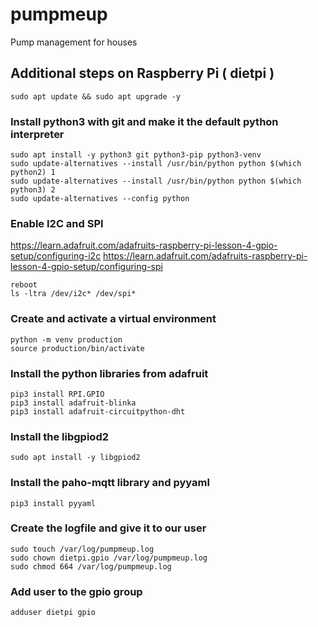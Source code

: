 # pumpmeup
Pump management for houses

## Additional steps on Raspberry Pi ( dietpi )
```
sudo apt update && sudo apt upgrade -y
```
### Install python3 with git and make it the default python interpreter
```
sudo apt install -y python3 git python3-pip python3-venv
sudo update-alternatives --install /usr/bin/python python $(which python2) 1
sudo update-alternatives --install /usr/bin/python python $(which python3) 2
sudo update-alternatives --config python
```

### Enable I2C and SPI
https://learn.adafruit.com/adafruits-raspberry-pi-lesson-4-gpio-setup/configuring-i2c
https://learn.adafruit.com/adafruits-raspberry-pi-lesson-4-gpio-setup/configuring-spi
```
reboot
ls -ltra /dev/i2c* /dev/spi*
```

### Create and activate a virtual environment
```
python -m venv production
source production/bin/activate
```

### Install the python libraries from adafruit
```
pip3 install RPI.GPIO
pip3 install adafruit-blinka
pip3 install adafruit-circuitpython-dht
```

### Install the libgpiod2
```
sudo apt install -y libgpiod2
```

### Install the paho-mqtt library and pyyaml
```pip3 install paho-mqtt
pip3 install pyyaml
```

### Create the logfile and give it to our user
```
sudo touch /var/log/pumpmeup.log
sudo chown dietpi.gpio /var/log/pumpmeup.log 
sudo chmod 664 /var/log/pumpmeup.log
```

### Add user to the gpio group
```
adduser dietpi gpio
```
